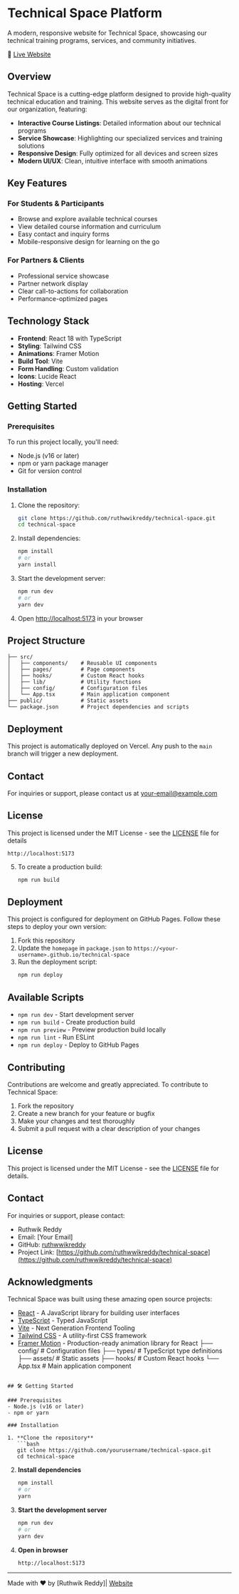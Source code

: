 # Technical Space Platform

A modern, responsive website for Technical Space, showcasing our technical training programs, services, and community initiatives.

🔗 [Live Website](https://technical-spaces.vercel.app/)

## Overview

Technical Space is a cutting-edge platform designed to provide high-quality technical education and training. This website serves as the digital front for our organization, featuring:

- **Interactive Course Listings**: Detailed information about our technical programs
- **Service Showcase**: Highlighting our specialized services and training solutions
- **Responsive Design**: Fully optimized for all devices and screen sizes
- **Modern UI/UX**: Clean, intuitive interface with smooth animations

## Key Features

### For Students & Participants
- Browse and explore available technical courses
- View detailed course information and curriculum
- Easy contact and inquiry forms
- Mobile-responsive design for learning on the go

### For Partners & Clients
- Professional service showcase
- Partner network display
- Clear call-to-actions for collaboration
- Performance-optimized pages

## Technology Stack

- **Frontend**: React 18 with TypeScript
- **Styling**: Tailwind CSS
- **Animations**: Framer Motion
- **Build Tool**: Vite
- **Form Handling**: Custom validation
- **Icons**: Lucide React
- **Hosting**: Vercel

## Getting Started

### Prerequisites

To run this project locally, you'll need:

- Node.js (v16 or later)
- npm or yarn package manager
- Git for version control

### Installation

1. Clone the repository:
   ```bash
   git clone https://github.com/ruthwwikreddy/technical-space.git
   cd technical-space
   ```

2. Install dependencies:
   ```bash
   npm install
   # or
   yarn install
   ```

3. Start the development server:
   ```bash
   npm run dev
   # or
   yarn dev
   ```

4. Open [http://localhost:5173](http://localhost:5173) in your browser

## Project Structure

```
├── src/
│   ├── components/    # Reusable UI components
│   ├── pages/         # Page components
│   ├── hooks/         # Custom React hooks
│   ├── lib/           # Utility functions
│   ├── config/        # Configuration files
│   └── App.tsx        # Main application component
├── public/            # Static assets
└── package.json       # Project dependencies and scripts
```

## Deployment

This project is automatically deployed on Vercel. Any push to the `main` branch will trigger a new deployment.

## Contact

For inquiries or support, please contact us at [your-email@example.com](mailto:your-email@example.com)

## License

This project is licensed under the MIT License - see the [LICENSE](LICENSE) file for details

   ```
   http://localhost:5173
   ```

5. To create a production build:
   ```bash
   npm run build
   ```

## Deployment

This project is configured for deployment on GitHub Pages. Follow these steps to deploy your own version:

1. Fork this repository
2. Update the `homepage` in `package.json` to `https://<your-username>.github.io/technical-space`
3. Run the deployment script:
   ```bash
   npm run deploy
   ```

## Available Scripts

- `npm run dev` - Start development server
- `npm run build` - Create production build
- `npm run preview` - Preview production build locally
- `npm run lint` - Run ESLint
- `npm run deploy` - Deploy to GitHub Pages

## Contributing

Contributions are welcome and greatly appreciated. To contribute to Technical Space:

1. Fork the repository
2. Create a new branch for your feature or bugfix
3. Make your changes and test thoroughly
4. Submit a pull request with a clear description of your changes

## License

This project is licensed under the MIT License - see the [LICENSE](LICENSE) file for details.

## Contact

For inquiries or support, please contact:

- Ruthwik Reddy
- Email: [Your Email]
- GitHub: [ruthwwikreddy](https://github.com/ruthwwikreddy)
- Project Link: [https://github.com/ruthwwikreddy/technical-space](https://github.com/ruthwwikreddy/technical-space)

## Acknowledgments

Technical Space was built using these amazing open source projects:

- [React](https://reactjs.org/) - A JavaScript library for building user interfaces
- [TypeScript](https://www.typescriptlang.org/) - Typed JavaScript
- [Vite](https://vitejs.dev/) - Next Generation Frontend Tooling
- [Tailwind CSS](https://tailwindcss.com/) - A utility-first CSS framework
- [Framer Motion](https://www.framer.com/motion/) - Production-ready animation library for React
├── config/          # Configuration files
├── types/           # TypeScript type definitions
├── assets/          # Static assets
├── hooks/           # Custom React hooks
└── App.tsx          # Main application component
```

## 🛠️ Getting Started

### Prerequisites
- Node.js (v16 or later)
- npm or yarn

### Installation

1. **Clone the repository**
   ```bash
   git clone https://github.com/yourusername/technical-space.git
   cd technical-space
   ```

2. **Install dependencies**
   ```bash
   npm install
   # or
   yarn
   ```

3. **Start the development server**
   ```bash
   npm run dev
   # or
   yarn dev
   ```

4. **Open in browser**
   ```
   http://localhost:5173
   ```
---

Made with ❤️ by [Ruthwik Reddy]| [Website](https://ruthwikreddy.xyz)
